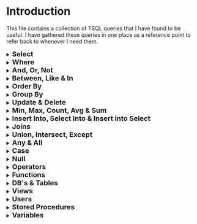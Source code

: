# Introduction
This file contains a collection of TSQL queries that I have found to be useful. 
I have gathered these queries in one place as a reference point to refer back to whenever I need them.

<details>
<summary><b><font size="+1">Select</font></b></summary>
</br>

SELECT statement.
```sql
SELECT
	FirstName,
	LastName,
	City,
	Country
FROM 
    Customer;
```

SELECT TOP (n) statement.
```sql
SELECT TOP 5
	FirstName,
	LastName,
	City,
	Country
FROM 
	Customer;
```

SELECT TOP (n) percent statement.
```sql
SELECT TOP 5 PERCENT
	FirstName,
	LastName,
	City,
	Country
FROM 
	Customer;
```

SELECT TOP (n) with TIES statement.
```sql
SELECT TOP 10 WITH TIES
	FirstName,
	LastName,
	City,
	Country
FROM 
	Customer
ORDER BY 
    City;
```

SELECT DISTINCT statement.
```sql
SELECT DISTINCT
	City
FROM 
	Customer;
```

SELECT with AS operator.
```sql
SELECT
	FirstName AS GivenName,
	LastName AS Surname,
	City,
	Country
FROM 
	Customer;
```
</details>

<details>
<summary><b><font size="+1">Where</font></b></summary>
</br>

WHERE clause.
```sql
SELECT
	FirstName,
	LastName,
	City,
	Country
FROM 
	Customer
WHERE 
	City = 'London';

-- (Comparison operators !=, >, >=, <, <=, !>, !<)
```

WHERE clause with AND operator.
```sql
SELECT
	FirstName,
	LastName,
	City,
	Country
FROM 
	Customer
WHERE 
	FirstName = 'Nate' AND City = 'London';
```

WHERE clause with OR operator.
```sql
SELECT
	FirstName,
	LastName,
	City,
	Country
FROM 
	Customer
WHERE 
	FirstName = 'Nate' OR FirstName = 'Jane';
```

WHERE clause with BETWEEN operator.
```sql
SELECT
	FirstName,
	LastName,
	City,
	Country,
    StartDate,
FROM 
	Customer
WHERE 
	StartDate BETWEEN '2020-12-01' AND '2020-12-31';
```

WHERE clause with IN operator.
```sql
SELECT
	FirstName,
	LastName,
	City,
	Country,
FROM 
	Customer
WHERE 
	FirstName IN ('Nate', 'Jane', 'John');
```

WHERE clause with LIKE operator.
```sql
SELECT
	FirstName,
	LastName,
	City,
	Country
FROM 
	Customer
WHERE 
	FirstName LIKE 'Nat%';
```

WHERE clause with EXISTS operator.
```sql
SELECT
	Id,
	ProductName
	UnitPrice
FROM 
	Product
WHERE EXISTS
	(
		SELECT 
			ProductId
		FROM
			OrderItem
		WHERE
			Product.Id = OrderItem.ProductId			
	);
```
</details>

<details>
<summary><b><font size="+1">And, Or, Not</font></b></summary>
</br>

AND operator.

```sql
SELECT
	FirstName,
	LastName,
	City,
	Country
FROM 
	Customer
WHERE 
	FirstName = 'Nate' AND City = 'London';
```

Multiple AND operators.

```sql
SELECT
	FirstName,
	LastName,
	City,
	Country
FROM 
	Customer
WHERE 
	FirstName = 'Nate' AND
    LastName = 'Darker' AND
    City = 'London';
```

OR operator.

```sql
SELECT
	FirstName,
	LastName,
	City,
	Country
FROM 
	Customer
WHERE 
	FirstName = 'Nate' OR
    FirstName = 'John';
```

Multiple OR operators.

```sql
SELECT
	FirstName,
	LastName,
	City,
	Country
FROM 
	Customer
WHERE 
	FirstName = 'Nate' OR
    FirstName = 'John' OR
    FirstName = 'Jane';
```

OR operator executed before AND operator.
```sql
SELECT
	FirstName,
	LastName,
	City,
	Country
FROM 
	Customer
WHERE 
	(FirstName = 'Nate' OR
    FirstName = 'John') AND
    City = 'London';
```

NOT operator.
```sql
SELECT
	FirstName,
	LastName,
	City,
	Country
FROM 
	Customer
WHERE 
	NOT Country = 'UK';
```

Multiple NOT operators.
```sql
SELECT
	FirstName,
	LastName,
	City,
	Country
FROM 
	Customer
WHERE 
	NOT Country = 'UK' AND
	NOT Country = 'USA';
```

</details>

<details>
<summary><b><font size="+1">Between, Like & In</font></b></summary>
</br>

BETWEEN operator.
```sql
SELECT
	FirstName,
	LastName,
	City,
	Country,
    StartDate,
FROM 
	Customer
WHERE 
	StartDate BETWEEN '2020-12-01' AND '2020-12-31';
```

LIKE operator.
```sql
SELECT
	FirstName,
	LastName,
	City,
	Country
FROM 
	Customer
WHERE 
	FirstName LIKE 'Nat%';
```

IN operator.
```sql
SELECT
	FirstName,
	LastName,
	City,
	Country,
FROM 
	Customer
WHERE 
	FirstName IN ('Nate', 'Jane', 'John');
```
</details>

<details>
<summary><b><font size="+1">Order By</font></b></summary>
</br>

ORDER BY clause (ascending).
```sql
SELECT
	FirstName,
	LastName,
	City,
	Country
FROM 
	Customer
ORDER BY
    Country;
```

ORDER BY clause (descending).
```sql
SELECT
	FirstName,
	LastName,
	City,
	Country
FROM 
	Customer
ORDER BY
    Country DESC;
```

ORDER BY clause (multiple columns).
```sql
SELECT
	FirstName,
	LastName,
	City,
	Country
FROM 
	Customer
ORDER BY
    FirtName,
    Country DESC;
```

ORDER BY with OFFSET clause.
```sql
SELECT
	FirstName,
	LastName,
	City,
	Country
FROM 
	Customer
ORDER BY
	Country
OFFSET 10 ROWS;
```

ORDER BY with OFFSET and FETCH NEXT clause.
```sql
SELECT
	FirstName,
	LastName,
	City,
	Country
FROM 
	Customer
ORDER BY
	Country
OFFSET 10 ROWS
FETCH NEXT 10 ROWS ONLY;

-- Skip 10 rows and only return the 10 rows after
```
</details>

<details>
<summary><b><font size="+1">Group By</font></b></summary>
</br>

GROUP BY statement.
```sql
SELECT
	Country,
	COUNT(Country) AS Total
FROM 
	Customer
GROUP BY
	Country
ORDER BY Total DESC;
```

GROUP BY statement with HAVING clause.
```sql
SELECT
	Country,
	COUNT(Country) AS Total
FROM 
	Customer
GROUP BY
	Country
HAVING COUNT(Country) >=5
ORDER BY Total DESC;
```

GROUP BY statement with ROLLUP.
```sql
SELECT
	ISNULL(Country,'Total') AS Country,
	COUNT(Country) AS Total
FROM 
	Customer
GROUP BY ROLLUP
	(Country)
ORDER BY Total DESC;
```

</details>
<details>
<summary><b><font size="+1">Update & Delete</font></b></summary>
</br>

UPDATE statement.
```sql
UPDATE
	Customer
SET
	FirstName = 'John'
WHERE
	FirstName = 'Jonathan' AND
	LastName = 'Jones';
```

UPDATE statement, setting multiple values.
```sql
UPDATE
	Customer
SET
	FirstName = 'John',
    EmailAddress = 'John.Jones@email.com'
WHERE
	FirstName = 'Jonathan' AND
	LastName = 'Jones';
```

DELETE statement.
```sql
DELETE
FROM 
    Customer
WHERE
    EmailAddress = 'John.Jones@email.com'
```
</details>

<details>
<summary><b><font size="+1">Min, Max, Count, Avg & Sum</font></b></summary>
</br>

MIN function.
```sql
SELECT 
	MIN(UnitPrice) AS MinimumValue 
FROM 
	Orderitem;
```
MAX function
```sql
SELECT 
	MAX(UnitPrice) AS MaximumValue 
FROM 
	Orderitem;
```

COUNT function.
```sql
SELECT 
	COUNT(UnitPrice) AS Count 
FROM 
	Orderitem;
```

AVG function.
```sql
SELECT 
	AVG(UnitPrice) AS AveragePrice
FROM 
	Orderitem;
```

SUM function.
```sql
SELECT 
	Sum(UnitPrice) TotalPrice
FROM 
	Orderitem;
```

</details>

<details>
<summary><b><font size="+1">Insert Into, Select Into & Insert into Select</font></b></summary>
</br>

INSERT INTO statement.
```sql
INSERT INTO FootballTeams -- Specifying column names
(Team,City,Country, League)
VALUES
('AC Milan', 'Milan', 'Italy', 'Serie A'),
('FC Barcelona', 'Barcelona', 'Spain', 'La Liga'),
('Manchester United', 'Manchester', 'England', 'Premier League'),
('PSG', 'Paris', 'France', 'Ligue 1'),
('Bayern Munich', 'Munich', 'Germany', 'Bundesliga');
```

SELECT INTO statement.
```sql
SELECT *
INTO 
	TestDB
FROM
	Customer;
```

SELECT INTO statement using specific columns.
```sql
SELECT
    FirstName,
    LastName,
    EmailAddress,
    Country
INTO 
	TestDB
FROM
	Customer;
```

INSERT INTO SELECT statement
```sql
INSERT INTO 
	TestDB
SELECT *
FROM
	Customer;
```

INSERT INTO SELECT statement using specific columns.
```sql
INSERT INTO 
	TestDB
SELECT
    FirstName,
    LastName,
    EmailAddress,
    Country
FROM
	Customer;
```

INSERT INTO SELECT statement using specific columns and a WHERE clause.
```sql
INSERT INTO 
	TestDB
SELECT
    FirstName,
    LastName,
    EmailAddress,
    Country
FROM
	Customer
WHERE
    Country = 'UK';
```
</details>

<details>
<summary><b><font size="+1">Joins</font></b></summary>
</br>

INNER JOIN.
```sql
SELECT
	e.FirstName,
	e.LastName,
	e.HireDate,
	e.EmailAddress,
	o.Name AS Office
FROM Employee AS e
INNER JOIN Office AS o
	ON e.OfficeID = o.OfficeID;
```

INNER JOIN on multiple tables.
```sql
SELECT
	e.FirstName,
	e.LastName,
	e.HireDate,
	e.EmailAddress,
	o.Name AS Office,
	d.Name AS Department,
	j.Title AS JobTitle
FROM Employee AS e
INNER JOIN Office AS o
	ON e.OfficeID = o.OfficeID
INNER JOIN Department AS d
	ON e.DepartmentID = d.DepartmentID
INNER JOIN JobTitle AS j
	ON e.JobTitleID = j.TitleID;
```

LEFT JOIN.
```sql
SELECT
	e.FirstName,
	e.LastName,
	e.HireDate,
	e.EmailAddress,
	o.Name AS Office
FROM Employee AS e
LEFT JOIN Office AS o 
	ON e.OfficeID = o.OfficeID;

//*Returns all records from the left table (Employee) 
and matches from the right table (Office)
```
RIGHT JOIN.
```sql
SELECT
	e.FirstName,
	e.LastName,
	e.HireDate,
	e.EmailAddress,
	o.Name AS Office
FROM Employee AS e
RIGHT JOIN Office AS o 
	ON e.OfficeID = o.OfficeID;

//*Returns all records from the right table (Office) 
and matches from the left table (Employee)
```
FULL JOIN.
```sql
SELECT
	e.FirstName,
	e.LastName,
	e.HireDate,
	e.EmailAddress,
	o.Name AS Office
FROM Employee AS e
FULL JOIN Office AS o
	ON e.OfficeID = o.OfficeID;

-- Returns all records from both tables
```
</details>

<details>
<summary><b><font size="+1">Union, Intersect, Except</font></b></summary>
</br>

UNION operator.
```sql
SELECT
	FirstName,
	LastName
FROM
	CustomerDB
UNION 
SELECT
	FirstName,
	LastName
FROM
	OrderDB;

-- Returns distinct values (non duplicate)
```

UNION operator with WHERE clause.
```sql
SELECT
	FirstName,
	LastName
FROM
	CustomerDB
WHERE
	FirstName = 'Nate' OR 
	FirstName = 'John'
UNION 
SELECT
	FirstName,
	LastName
FROM
	OrderDB
WHERE
	FirstName = 'Nate' OR
	FirstName = 'John';
    
-- Returns distinct values (non duplicate)
```

UNION ALL operator.
```sql
SELECT
	FirstName,
	LastName
FROM
	CustomerDB
UNION ALL
SELECT
	FirstName,
	LastName
FROM
	OrderDB;

-- Returns all values including duplicates
```
INTERSECT operator.
```sql
SELECT
	FirstName,
	LastName
FROM
	CustomerDB
INTERSECT
SELECT
	FirstName,
	LastName
FROM
	OrderDB;

-- Returns values that match in both tables
```

EXCEPT operator.
```sql
SELECT
	FirstName,
	LastName
FROM
	CustomerDB
EXCEPT
SELECT
	FirstName,
	LastName
FROM
	OrderDB;

//*Returns values in the left table (CustomerDB) that do not have a matching value in the right table (OrderDB)
```
</details>

<details>
<summary><b><font size="+1">Any & All</font></b></summary>
</br>

ANY operator.
```sql
SELECT
	*
FROM
	sales.SalesOrderHeader
WHERE
	SalesOrderID = ANY
	(
		SELECT 
			SalesOrderID
		FROM
			Sales.SalesOrderDetail
		WHERE
			OrderQty = 20
	); 

-- Returns true where ANY of the values meet the condition
```

ALL operator.
```sql
SELECT
	*
FROM
	sales.SalesOrderHeader
WHERE
	SalesOrderID = ALL
	(
		SELECT 
			SalesOrderID
		FROM
			Sales.SalesOrderDetail
		WHERE
			Status = 5
	); 

-- Returns true where ALL of the values meet the condition
```
</details>

<details>
<summary><b><font size="+1">Case</font></b></summary>
</br>

CASE statement.
```sql
SELECT
	FirstName,
	LastName,
	Country,
	CASE
		WHEN Country = 'UK' THEN 'Zone 1'
		WHEN Country = 'USA' THEN 'Zone 2'
		WHEN Country = 'Spain' THEN 'Zone 3'
		WHEN Country = 'Germany' THEN 'Zone 4'
		ELSE 'No zone applied'
	END AS 'Information'
FROM 
	Customer
ORDER BY
	Information DESC;
```

CASE statement in a WHERE clause.
```sql
SELECT
	FirstName,
	LastName,
	Country,
	CASE
		WHEN Country = 'UK' THEN 'Zone 1'
		WHEN Country = 'USA' THEN 'Zone 2'
		WHEN Country = 'Spain' THEN 'Zone 3'
		WHEN Country = 'Germany' THEN 'Zone 4'
		ELSE 'No zone applied'
	END AS 'Information'
FROM 
	Customer
WHERE
	CASE
		WHEN Country = 'UK' THEN 'Zone 1'
		WHEN Country = 'USA' THEN 'Zone 2'
		WHEN Country = 'Spain' THEN 'Zone 3'
		WHEN Country = 'Germany' THEN 'Zone 4'
		ELSE 'No zone applied'
	END = 'Zone 1'
ORDER BY
	Information DESC;
```

</details>

<details>
<summary><b><font size="+1">Null</font></b></summary>
</br>

NULL value.
```sql
SELECT
	FirstName,
	LastName,
	City,
	Country
FROM 
	Customer
WHERE 
	Country = NULL;
```

IS NULL operator.
```sql
SELECT
	FirstName,
	LastName,
	City,
	Country
FROM 
	Customer
WHERE 
	Country IS NULL;
```

IS NOT NULL operator.
```sql
SELECT
	FirstName,
	LastName,
	City,
	Country
FROM 
	Customer
WHERE 
	Country IS NOT NULL;
```

ISNULL function.
```sql
SELECT
	CustomerId, 
	BillingAddress, 
	BillingCity, 
	ISNULL(BillingPostalCode,'Not Listed') AS PostCode
FROM 
	Invoice;
```
</details>

<details>
<summary><b><font size="+1">Operators</font></b></summary>
</br>

## Comparison Operators
```
=   ---  Equal to
!=  ---  Not qual to
<>  ---  Not equal to
>   ---  Greater than
<   ---  Less than
>=  ---  Greater than or equal to
<=  ---  Less than or equal to
!>  ---  Not great than
!<  ---  Not less than
```

## Logical Operators

**ALL** - TRUE if all of the subquery values meet the condition.

**AND** - TRUE if all the conditions separated by AND is TRUE.

**ANY** - TRUE if any of the subquery values meet the condition.

**BETWEEN** - TRUE if the operand is within the range of comparisons.

**EXISTS** - TRUE if the subquery returns one or more records.

**IN** - TRUE if the operand is equal to one of a list of expressions.

**LIKE** - TRUE if the operand matches a pattern.

**NOT** - Displays a record if the condition(s) is NOT TRUE.

**OR** - TRUE if any of the conditions separated by OR is TRUE.

**SOME** - TRUE if any of the subquery values meet the condition.

</details>

<details>
<summary><b><font size="+1">Functions</font></b></summary>
</br>

## Date Functions

Convert the date to British standard (103).
```sql
SELECT
	TimeGenerated,
	CONVERT(CHAR(10), TimeGenerated, 103) AS AltDate 
FROM
	OrderDB;
```

Extract parts of the date into separate columns.
```sql
SELECT
	TimeGenerated,
	DATENAME(DAY,timeGenerated) AS DayCol,
	DATENAME(MONTH, timeGenerated) AS MonthCol,
	DATENAME(YEAR, timeGenerated) AS YearCol
FROM
	OrderDB;
```

Reformat the date and concatenate into a new column.
```sql
SELECT
	TimeGenerated,
	DATENAME(WEEKDAY, timeGenerated) + ' '+
	DATENAME(DAY,timeGenerated) + ', ' + 
	DATENAME(MONTH, timeGenerated) + ' ' +
	DATENAME(YEAR, timeGenerated) AS Date
FROM
	OrderDB;
```

```sql
-- Extracts the year
YEAR(timeGenerated)

--Extracts the month
MONTH(timeGenerated)

-- Extracts the day
DAY(timeGenerated)

-- Extracts the weekday
DATENAME(WEEKDAY, timeGenerated)

-- Extracts the month
DATENAME(MONTH, timeGenerated)

-- Extracts the year
DATENAME(YEAR, timeGenerated) 

-- Displays the date from 3 months ago
DATEADD(M,-3,GETDATE())

-- Displays the date in 7 days from now
DATEADD(D, 7, GETDATE()) 

-- Displays the difference in days
DATEDIFF(D, timeGenerated, GETDATE())
```

## Text Functions

Extract the first and last name from a column.
```sql
SELECT 
	Name,
	LEFT(name,CHARINDEX(',',name)-1) AS FirstName,
	RIGHT(name,LEN(name)-Charindex(',', name)) AS LastName
FROM 
	Customer;
```

Extract first and last name from a column and concatenate.
```sql
SELECT 
	Name,
	LEFT(name,CHARINDEX(',',name)-1) 
    + ', ' + 
	RIGHT(name,LEN(name)-Charindex(',', name)) 
AS FullName 
FROM 
	Customer;
```
</details>

<details>
<summary><b><font size="+1">DB's & Tables</font></b></summary>
</br>

CREATE DB.
```sql
CREATE DATABASE TestDB;
```

CREATE DB with additional details.
```sql
CREATE DATABASE TestDB
 ON  PRIMARY 
( NAME = N'TestDB', FILENAME = N'C:\\Program Files\\Microsoft SQL Server\\MSSQL15.MSSQLSERVER\\MSSQL\\DATA\\TestDB.mdf' , SIZE = 8192KB , FILEGROWTH = 65536KB )
 LOG ON 
( NAME = N'TestDB_log', FILENAME = N'C:\\Program Files\\Microsoft SQL Server\\MSSQL15.MSSQLSERVER\\MSSQL\\DATA\\TestDB_log.ldf' , SIZE = 8192KB , FILEGROWTH = 65536KB );
```
DROP DB.
```sql
DROP DATABASE TestDB;
```
DROP DB if it exists and recreate it.
```sql
DROP DATABASE IF EXISTS TestDB;
GO
CREATE DATABASE TestDB;
```

BACKUP DB.
```sql
BACKUP DATABASE [TestDB] TO  
DISK = N'E:\\Backups\\TestDB.bak' 
WITH NOFORMAT, INIT,  NAME = N'TestDB Full Backup', 
SKIP, NOREWIND, NOUNLOAD, COMPRESSION,  STATS = 10;
```

CREATE a table.
```sql
USE TestDB;
GO
CREATE TABLE Users (
	ID INT PRIMARY KEY IDENTITY(1000,1),
	FirstName NVARCHAR(20) NOT NULL,
	LastName NVARCHAR(20),
	Age INT,
	Country NVARCHAR(20),
);
```

DROP a table if it exists and recreate it.
```sql
USE TestDB;
GO
DROP Table IF EXISTS Users;
CREATE TABLE Users (
	ID INT PRIMARY KEY IDENTITY(1000,1),
	FirstName NVARCHAR(20) NOT NULL,
	LastName NVARCHAR(20),
	Age INT,
	Country NVARCHAR(20),
);
```

DROP a table.

```sql
DROP TABLE Users;
```

DROP a table if it exists and recreate it.
```sql
USE TestDB;
GO
DROP TABLE IF EXISTS Users;
Create Table Users (
	ID INT PRIMARY KEY IDENTITY(1000,1),
	FirstName NVARCHAR(20) NOT NULL,
	LastName NVARCHAR(20),
	Age INT,
	Country NVARCHAR(20),
);
```

ALTER table.

```sql
ALTER TABLE Users
ADD JoinDate DATE;
```
</details>

<details>
<summary><b><font size="+1">Views</font></b></summary>
</br>

CREATE VIEW.
```sql
CREATE VIEW vw_CustomerLocation
AS
SELECT 
    Customer.FirstName, 
    Customer.Id, 
    Customer.LastName, 
    Customer.City, 
    Location.Country
FROM 
    Customer INNER JOIN
    Location ON Customer.Id = Location.Id;
```

ALTER VIEW.
```sql
ALTER VIEW vw_CustomerLocation
AS
SELECT
    Customer.FirstName, 
    Customer.Id, 
    Customer.LastName, 
    Customer.City, 
    Location.Country
FROM
    Customer INNER JOIN
    Location ON Customer.Id = Location.Id;
```

DROP VIEW.
```sql
DROP VIEW vw_CustomerLocation;
```
</details>

<details>
<summary><b><font size="+1">Users</font></b></summary>
</br>

CREATE a new user using SQL Server Authentication.
```sql
CREATE LOGIN [TestUser] WITH PASSWORD=N'Password', 
DEFAULT_DATABASE=[master], CHECK_EXPIRATION=OFF, CHECK_POLICY=OFF;
```

CREATE a new user using Windows Authentication.
```sql
CREATE LOGIN [Domain\\TestUser] FROM WINDOWS WITH DEFAULT_DATABASE=[master];
```
EXECUTE AS a different user.
```sql
EXECUTE AS USER = 'Domain\\TestUser';

SELECT SUSER_SNAME();
-- Revert back to original user when complete
```
</details>

<details>
<summary><b><font size="+1">Stored Procedures</font></b></summary>
</br>

CREATE Stored Procedure.
```sql
CREATE PROC spCustomer  
    @FirstName nvarchar(50),   
    @LastName nvarchar(50)   
AS   
    SELECT 
		FirstName, 
		LastName
    FROM 
		Customer
    WHERE 
		FirstName = @FirstName AND 
		LastName = @LastName  
GO

EXEC spCustomers 'Nate', 'Dean';
```
CREATE Stored Procedure with optional parameter (@City).
```sql
CREATE PROCEDURE spCustomer  
    @FirstName nvarchar(50),   
    @LastName nvarchar(50),
	@City nvarchar(50) = NULL
AS   
    SELECT 
		FirstName, 
		LastName,
		City
    FROM 
		Customer
    WHERE 
		FirstName = @FirstName AND 
		LastName = @LastName  
GO
```
ALTER Stored Procedure.
```sql
ALTER PROC spCustomer  
    @FirstName nvarchar(50),   
    @LastName nvarchar(50),
	@City nvarchar(50)
	
AS
BEGIN
    SELECT 
		FirstName, 
		LastName,
		City
    FROM 
		Customer
    WHERE 
		FirstName = @FirstName AND 
		LastName = @LastName AND
		City = 'London'
END

EXEC spCustomers 'Nate', 'Dean', 'London';
```

DROP Stored Procedure.
```sql
DROP PROC spCustomers
```

</details>

<details>
<summary><b><font size="+1">Variables</font></b></summary>
</br>

DECLARE and SET variables.
```sql
DECLARE @DateSent DATETIME;
DECLARE @InboundEmail INT;
DECLARE @OutboundEmail INT;
DECLARE @TotalRequests INT;

SET @DateSent = '2020-01-12 08:00';
SET @InboundEmail = (SELECT COUNT(*) FROM queuedNotification WHERE direction = 1);
SET @OutboundEmail = (SELECT COUNT(*) FROM queuedNotification WHERE direction = 0);
SET @TotalRequests = (SELECT COUNT(*) FROM request);
```

SET variable using SELECT.
```sql
DECLARE @DateSent DATETIME;
DECLARE @InboundEmail INT;
DECLARE @OutboundEmail INT;
DECLARE @TotalRequests INT;

SET @DateSent = '2020-01-12 08:00';
SET @InboundEmail = (SELECT COUNT(*) FROM queuedNotification WHERE direction = 1); -- Variable set using Select statement
SET @OutboundEmail = (SELECT COUNT(*) FROM queuedNotification WHERE direction = 0);
SET @TotalRequests = (SELECT COUNT(*) FROM request);

-- Output content of variables in a row
SELECT 
		@TotalRequests AS Total,
		@InboundEmail AS Inbound,
		@OutboundEmail AS Outbound;

-- Output content of variables using Union
SELECT 'Total Requests' AS Info, @TotalRequests AS Total
UNION
SELECT 'Total Inbound Emails', @InboundEmail
UNION
SELECT 'Total Outbound Emails', @OutboundEmail;
```

```sql
DECLARE @FirstName NVARCHAR(50), @LastName NVARCHAR(50);
SELECT @FirstName = FirstName, -- Select variable 1 @LastName = LastName -- Select variable 2
FROM Contacts 
WHERE BusinessEntityID = 20778; -- Output content of variables
SELECT @FirstName AS Firstname, @LastName AS Lastname;
```

Return the output of variables using the PRINT statement.
```sql
SET NOCOUNT ON -- Removes the row count message
DECLARE @DateSent DATETIME
DECLARE @InboundEmail INT
DECLARE @OutboundEmail INT
DECLARE @TotalRequests INT

SET @DateSent = '2020-01-12 08:00'
SET @InboundEmail = (SELECT COUNT(*) FROM queuedNotification WHERE direction = 1)
SET @OutboundEmail = (SELECT COUNT(*) FROM queuedNotification WHERE direction = 0)
SET @TotalRequests = (SELECT COUNT(*) FROM request)

PRINT 'Total Requests in the system: ' + CAST(@TotalRequests AS VARCHAR(MAX)) -- Casts from INT to VARCHAR
PRINT 'Total Inbound Emails sent: ' + CAST(@InboundEmail AS VARCHAR(MAX))
PRINT 'Total Outbound Emails sent: ' + CAST(@OutboundEmail AS VARCHAR(MAX))
```

Output variable in a comma separated list.
```sql
DECLARE @Dictionary NVARCHAR(MAX);SET @Dictionary = '';
SELECT  @Dictionary = @Dictionary + name + ' ,'
FROM    dictionary;
PRINT @Dictionary;
```

Output variable on a separate line.
```sql
DECLARE @Dictionary NVARCHAR(MAX);
SET @Dictionary = '';
SELECT @Dictionary = @Dictionary + name + CHAR(10)
FROM dictionary;
PRINT @Dictionary;
```
</details>